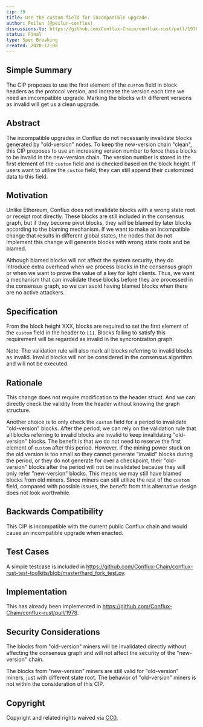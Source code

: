 ```yaml
---
cip: 39
title: Use the custom field for incompatible upgrade.
author: Peilun (@peilun-conflux)
discussions-to: https://github.com/Conflux-Chain/conflux-rust/pull/1978
status: Final
type: Spec Breaking
created: 2020-12-08
---
```


<!--You can leave these HTML comments in your merged CIP and delete the visible duplicate text guides, they will not appear and may be helpful to refer to if you edit it again. This is the suggested template for new CIPs. Note that a CIP number will be assigned by an editor. When opening a pull request to submit your CIP, please use an abbreviated title in the filename, `CIP-draft_title_abbrev.md`. The title should be 44 characters or less.-->


## Simple Summary
<!--"If you can't explain it simply, you don't understand it well enough." Provide a simplified and layman-accessible explanation of the CIP.-->
The CIP proposes to use the first element of the `custom` field in block headers as the protocol version, and increase the version each time we need an imcompatible upgrade. Marking the blocks with different versions as invalid will get us a clean upgrade.

## Abstract
<!--A short (~200 word) description of the technical issue being addressed.-->
The incompatible upgrades in Conflux do not necessarily invalidate blocks generated by "old-version" nodes. To keep the new-version chain "clean", this CIP proposes to use an increasing version number to force these blocks to be invalid in the new-version chain. The version number is stored in the first element of the `custom` field and is checked based on the block height. If users want to utilize the `custom` field, they can still append their customized data to this field.

## Motivation
<!--The motivation is critical for CIPs that want to change the Conflux protocol. It should clearly explain why the existing protocol specification is inadequate to address the problem that the CIP solves. CIP submissions without sufficient motivation may be rejected outright.-->

Unlike Ethereum, Conflux does not invalidate blocks with a wrong state root or receipt root directly. These blocks are still included in the consensus graph, but if they become pivot blocks, they will be blamed by later blocks according to the blaming mechanism. If we want to make an incompatible change that results in different global states, the nodes that do not implement this change will generate blocks with wrong state roots and be blamed.

Although blamed blocks will not affect the system security, they do introduce extra overhead when we process blocks in the consensus graph or when we want to prove the value of a key for light clients. Thus, we want a mechanism that can invalidate these blocks before they are processed in the consensus graph, so we can avoid having blamed blocks when there are no active attackers.

## Specification
<!--The technical specification should describe the syntax and semantics of any new feature. The specification should be detailed enough to allow competing, interoperable implementations for any of the current Conflux platforms ([conflux-rust](https://github.com/Conflux-Chain/conflux-rust)).-->
From the block height XXX, blocks are required to set the first element of the `custom` field in the header to `[1]`. Blocks failing to satisfy this requirement will be regarded as invalid in the syncronization graph. 

Note: The validation rule will also mark all blocks referring to invalid blocks as invalid. Invalid blocks will not be considered in the consensus algorithm and will not be executed.

## Rationale
<!--The rationale fleshes out the specification by describing what motivated the design and why particular design decisions were made. It should describe alternate designs that were considered and related work, e.g. how the feature is supported in other languages. The rationale may also provide evidence of consensus within the community, and should discuss important objections or concerns raised during discussion.-->
This change does not require modification to the header struct. And we can directly check the validity from the header without knowing the graph structure.

Another choice is to only check the `custom` field for a period to invalidate "old-version" blocks. After the period, we can rely on the validation rule that all blocks referring to invalid blocks are invalid to keep invalidating "old-version" blocks. The benefit is that we do not need to reserve the first element of `custom` after this period. However, if the mining power stuck on the old version is too small so they cannot generate "invalid" blocks during the period, or they do not generate for over a checkpoint, their "old-version" blocks after the period will not be invalidated because they will only refer "new-version" blocks. This means we may still have blamed blocks from old miners. Since miners can still utilize the rest of the `custom` field, compared with possible issues, the benefit from this alternative design does not look worthwhile. 

## Backwards Compatibility
<!--All CIPs that introduce backwards incompatibilities must include a section describing these incompatibilities and their severity. The CIP must explain how the author proposes to deal with these incompatibilities. CIP submissions without a sufficient backwards compatibility treatise may be rejected outright.-->
This CIP is incompatible with the current public Conflux chain and would cause an incompatible upgrade when enacted.

## Test Cases
<!--Test cases for an implementation are mandatory for CIPs that are affecting consensus changes. Other CIPs can choose to include links to test cases if applicable.-->
A simple testcase is included in https://github.com/Conflux-Chain/conflux-rust-test-toolkits/blob/master/hard_fork_test.py. 

## Implementation
<!--The implementations must be completed before any CIP is given status "Final", but it need not be completed before the CIP is accepted. While there is merit to the approach of reaching consensus on the specification and rationale before writing code, the principle of "rough consensus and running code" is still useful when it comes to resolving many discussions of API details.-->
This has already been implemented in https://github.com/Conflux-Chain/conflux-rust/pull/1978.

## Security Considerations
<!--All CIPs must contain a section that discusses the security implications/considerations relevant to the proposed change. Include information that might be important for security discussions, surfaces risks and can be used throughout the life cycle of the proposal. E.g. include security-relevant design decisions, concerns, important discussions, implementation-specific guidance and pitfalls, an outline of threats and risks and how they are being addressed. CIP submissions missing the "Security Considerations" section will be rejected. a CIP cannot proceed to status "Final" without a Security Considerations discussion deemed sufficient by the reviewers.-->
The blocks from "old-version" miners will be invalidated directly without affecting the consensus graph and will not affect the security of the "new-version" chain.

The blocks from "new-version" miners are still valid for "old-version" miners, just with different state root. The behavior of "old-version" miners is not within the consideration of this CIP.

## Copyright
Copyright and related rights waived via [CC0](https://creativecommons.org/publicdomain/zero/1.0/).

